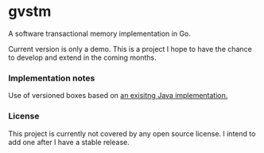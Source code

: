 # gvstm
A software transactional memory implementation in Go.

Current version is only a demo. This is a project I hope to have the chance to develop and extend in the coming months.

### Implementation notes

Use of versioned boxes based on [an exisitng Java implementation.](https://github.com/inesc-id-esw/jvstm)

### License

This project is currently not covered by any open source license. I intend to add one after I have a stable release.